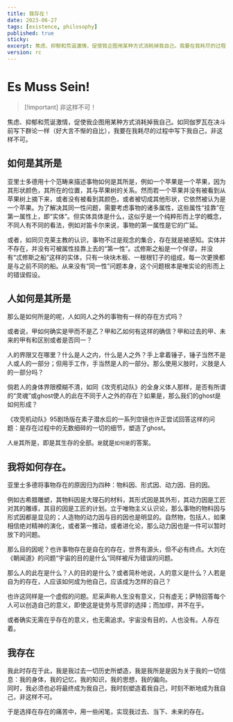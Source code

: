 ```yaml
---
title: 我存在！
date: 2023-06-27
tags: [existence, philosophy]
published: true
sticky:
excerpt: 焦虑、抑郁和荒诞激情，促使我企图用某种方式消耗掉我自己。我要在我耗尽的过程中写下我自己，非这样不可。
version: rc
---
```


# Es Muss Sein!

> [!important] 非这样不可！

焦虑、抑郁和荒诞激情，促使我企图用某种方式消耗掉我自己。如同伽罗瓦在决斗前写下群论一样（好大言不惭的自比），我要在我耗尽的过程中写下我自己，非这样不可。

## 如何是其所是

亚里士多德用十个范畴来描述事物如何是其所是，例如一个苹果是一个苹果，因为其形状颜色，其所在的位置，其与苹果树的关系。然而若一个苹果并没有被看到从苹果树上摘下来，或者没有被看到其颜色，或者被切成其他形状，它依然被认为是一个苹果。为了解决其同一性问题，需要考虑事物的诸多属性，这些属性“挂靠”在第一属性上，即“实体”。但实体具体是什么，这似乎是一个纯粹形而上学的概念，不同人有不同的看法，例如对笛卡尔来说，事物的第一属性是它的广延。

或者，如同贝克莱主教的认识，事物不过是观念的集合，存在就是被感知。实体并不存在，并没有可被属性挂靠上去的“第一性”。忒修斯之船是一个佯谬，并没有“忒修斯之船”这样的实体，只有一块块木板、一根根钉子的组成，每一次更换都是与之前不同的船。从来没有“同一性”问题本身，这个问题根本是唯实论的形而上的错误假设。

## 人如何是其所是

那么是如何所是的呢，人如同人之外的事物有一样的存在方式吗？

或者说，甲如何确实是甲而不是乙？甲和乙如何有这样的确信？甲和过去的甲、未来的甲有和区别或者是否同一？

人的界限又在哪里？什么是人之内，什么是人之外？手上拿着锤子，锤子当然不是人或人的一部分；但用手工作，手当然是人的一部分。那么使用义肢时，义肢是人的一部分吗？

倘若人的身体界限模糊不清，如同《攻壳机动队》的全身义体人那样，是否有所谓的“灵魂”或ghost使人的此在不同于人之外的存在？如果是，那么我们的ghost是如何形成？

《攻壳机动队》95剧场版在素子潜水后的一系列空镜也许正尝试回答这样的问题：是存在过程中的无数细碎的一切的细节，塑造了ghost。

人`是`其所是，即是其生存的全部。`是`就是`如何是`的答案。

## 我将如何存在。

亚里士多德将事物存在的原因归为四种：物料因、形式因、动力因、目的因。

例如古希腊雕塑，其物料因是大理石的材料，其形式因是其外形，其动力因是工匠对其的雕琢，其目的因是工匠的计划。立于唯物主义认识论，那么事物的物料因与形式因都是显见的；人造物的动力因与目的因也是明显的。自然物，包括人，如果相信绝对精神的演化，或者第一推动，或者进化论，那么动力因也是一件可以暂时放下的问题。

那么目的因呢？也许事物存在是自在的存在，世界有源头，但不必有终点。大刘在《朝闻道》的问题“宇宙的目的是什么”同样被斥为错误的问题。

那么人的此在是什么？人的目的是什么？或者简朴地说，人的意义是什么？人若是自为的存在，人应该如何成为他自己，应该成为怎样的自己？

也许这同样是一个虚假的问题。尼采声称人生没有意义，只有虚无；萨特回答每个人可以创造自己的意义，即使这是徒劳与荒谬的选择；而加缪，并不在乎。

或者确实无需在乎存在的意义，也无需追求。宇宙没有目的，人也没有。人存在着。

## 我存在

我此时存在于此，我是我过去一切历史所塑造，我是我所是是因为关于我的一切信息：我的身体，我的记忆，我的知识，我的思想，我的偏向。  
同时，我必须也必将最终成为我自己，我时刻塑造着我自己，时刻不断地成为我自己，非这样不可。

于是选择在存在的痛苦中，用一些闲笔，实现我过去、当下、未来的存在。
